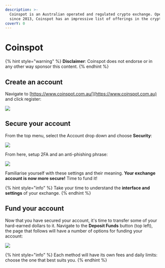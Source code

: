 ```yaml
---
description: >-
  Coinspot is an Australian operated and regulated crypto exchange. Operating
  since 2013, Coinspot has an impressive list of offerings in the crypto space.
coverY: 0
---
```


# Coinspot

{% hint style="warning" %}
**Disclaimer**: Coinspot does not endorse or in any other way sponsor this content.
{% endhint %}

## Create an account

Navigate to [https://www.coinspot.com.au/](https://www.coinspot.com.au) and click register:

![](../.gitbook/assets/coinspot\_splash.png)

## Secure your account

From the top menu, select the Account drop down and choose **Security**:

![](../.gitbook/assets/coinspot\_menu.png)

From here, setup 2FA and an anti-phishing phrase:

![](../.gitbook/assets/coinspot\_security\_menu.png)

Familiarise yourself with these settings and their meaning. **Your exchange account is now more secure!** Time to fund it!

{% hint style="info" %}
Take your time to understand the **interface and settings** of your exchange.
{% endhint %}

## Fund your account

Now that you have secured your account, it's time to transfer some of your hard-earned dollars to it. Navigate to the **Deposit Funds** button (top left), the page that follows will have a number of options for funding your account:

![](../.gitbook/assets/coinspot\_deposit\_options.png)

{% hint style="info" %}
Each method will have its own fees and daily limits: choose the one that best suits you.
{% endhint %}
